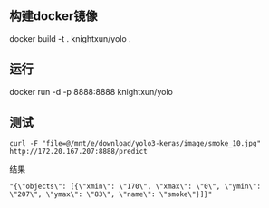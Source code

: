 ## 构建docker镜像

docker build -t . knightxun/yolo .

## 运行

docker run -d -p 8888:8888 knightxun/yolo 

## 测试
```
curl -F "file=@/mnt/e/download/yolo3-keras/image/smoke_10.jpg" http://172.20.167.207:8888/predict
```
结果
```
"{\"objects\": [{\"xmin\": \"170\", \"xmax\": \"0\", \"ymin\": \"207\", \"ymax\": \"83\", \"name\": \"smoke\"}]}"
```